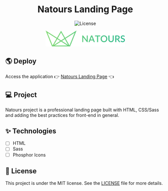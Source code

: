 <h1 align="center">
  Natours Landing Page
</h1>

<p align="center">
  <img alt="License" src="https://img.shields.io/static/v1?label=license&message=MIT&color=55c57a&labelColor=0A1033"> 
</p>

<div align="center">
<img src='.github/cover.png' alt='cover' height='50'  />
</div>

## 🌎 Deploy

Access the application 👉 [Natours Landing Page](https://gdynatours.netlify.app/) 👈

## 💻 Project

Natours project is a professional landing page built with HTML, CSS/Sass and adding the best practices for front-end in general.

## ✨ Technologies

- [ ] HTML
- [ ] Sass
- [ ] Phosphor Icons

## 📄 License

This project is under the MIT license. See the [LICENSE](LICENSE.md) file for more details.

<br />
